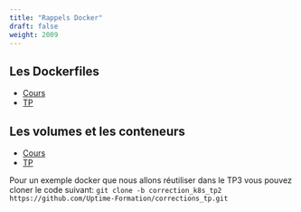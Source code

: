 ```yaml
---
title: "Rappels Docker"
draft: false
weight: 2009
---
```


## Les Dockerfiles
- [Cours](/docs/Docker/cours_les-dockerfiles/)
- [TP](/docs/Docker/tp_les-dockerfiles/)

## Les volumes et les conteneurs
- [Cours](/docs/Docker/volumes-et-reseaux/)
- [TP](/docs/Docker/tp_volumes/)

Pour un exemple docker que nous allons réutiliser dans le TP3 vous pouvez cloner le code suivant: `git clone -b correction_k8s_tp2 https://github.com/Uptime-Formation/corrections_tp.git`
